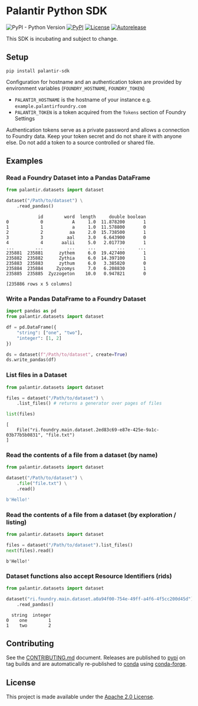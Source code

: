 # Palantir Python SDK
![PyPI - Python Version](https://img.shields.io/pypi/pyversions/palantir-sdk)
[![PyPI](https://img.shields.io/pypi/v/palantir-sdk)](https://pypi.org/project/palantir-sdk/)
[![License](https://img.shields.io/badge/License-Apache%202.0-lightgrey.svg)](https://opensource.org/licenses/Apache-2.0)
[![Autorelease](https://img.shields.io/badge/Perform%20an-Autorelease-success.svg)](https://autorelease.general.dmz.palantir.tech/palantir/palantir-python-sdk)

This SDK is incubating and subject to change.

## Setup

```commandline
pip install palantir-sdk
```

Configuration for hostname and an authentication token are provided by environment variables (`FOUNDRY_HOSTNAME`, `FOUNDRY_TOKEN`)

* `PALANTIR_HOSTNAME` is the hostname of your instance e.g. `example.palantirfoundry.com`
* `PALANTIR_TOKEN` is a token acquired from the `Tokens` section of Foundry Settings 
 
Authentication tokens serve as a private password and allows a connection to Foundry data. Keep your token secret and do not share it with anyone else. Do not add a token to a source controlled or shared file.

## Examples

### Read a Foundry Dataset into a Pandas DataFrame
```python
from palantir.datasets import dataset

dataset("/Path/to/dataset") \
    .read_pandas()
```

```
            id        word  length     double boolean
0            0           A     1.0  11.878200       1
1            1           a     1.0  11.578800       0
2            2          aa     2.0  15.738500       1
3            3         aal     3.0   6.643900       0
4            4       aalii     5.0   2.017730       1
...        ...         ...     ...        ...     ...
235881  235881      zythem     6.0  19.427400       1
235882  235882      Zythia     6.0  14.397100       1
235883  235883      zythum     6.0   3.385820       0
235884  235884     Zyzomys     7.0   6.208830       1
235885  235885  Zyzzogeton    10.0   0.947821       0

[235886 rows x 5 columns]
```

### Write a Pandas DataFrame to a Foundry Dataset
```python
import pandas as pd
from palantir.datasets import dataset

df = pd.DataFrame({
    "string": ["one", "two"],
    "integer": [1, 2]
})

ds = dataset(f"/Path/to/dataset", create=True)
ds.write_pandas(df)
```

### List files in a Dataset
```python
from palantir.datasets import dataset

files = dataset("/Path/to/dataset") \
    .list_files() # returns a generator over pages of files

list(files)
```

```
[
    File("ri.foundry.main.dataset.2ed83c69-e87e-425e-9a1c-03b77b5b0831", "file.txt")
]
```

### Read the contents of a file from a dataset (by name)
```python
from palantir.datasets import dataset

dataset("/Path/to/dataset") \
    .file("file.txt") \
    .read()
```
```python
b'Hello!'
```

### Read the contents of a file from a dataset (by exploration / listing)
```python
from palantir.datasets import dataset

files = dataset("/Path/to/dataset").list_files()
next(files).read()
```
```
b'Hello!'
```

### Dataset functions also accept Resource Identifiers (rids)
```python
from palantir.datasets import dataset

dataset("ri.foundry.main.dataset.a0a94f00-754e-49ff-a4f6-4f5cc200d45d") \
    .read_pandas()
```
```
  string  integer
0    one        1
1    two        2
```

## Contributing

See the [CONTRIBUTING.md](./CONTRIBUTING.md) document.  Releases are published to [pypi](https://pypi.org/project/conjure-python-client/) on tag builds and are automatically re-published to [conda](https://anaconda.org/conda-forge/conjure-python-client) using [conda-forge](https://github.com/conda-forge/conjure-python-client-feedstock/).

## License
This project is made available under the [Apache 2.0 License](/LICENSE).
